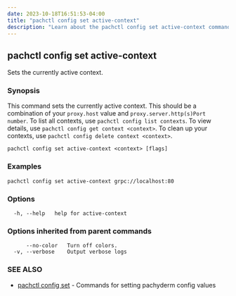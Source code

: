 ```yaml
---
date: 2023-10-18T16:51:53-04:00
title: "pachctl config set active-context"
description: "Learn about the pachctl config set active-context command"
---
```


## pachctl config set active-context

Sets the currently active context.

### Synopsis

This command sets the currently active context. This should be a combination of your `proxy.host` value and `proxy.server.http(s)Port number`. 
 To list all contexts, use `pachctl config list contexts`. 
 To view details, use `pachctl config get context <context>`. 
 To clean up your contexts, use `pachctl config delete context <context>`.

```
pachctl config set active-context <context> [flags]
```

### Examples

```
pachctl config set active-context grpc://localhost:80
```

### Options

```
  -h, --help   help for active-context
```

### Options inherited from parent commands

```
      --no-color   Turn off colors.
  -v, --verbose    Output verbose logs
```

### SEE ALSO

* [pachctl config set](../pachctl_config_set)	 - Commands for setting pachyderm config values

